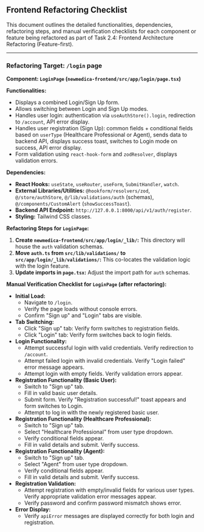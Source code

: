 ## Frontend Refactoring Checklist

This document outlines the detailed functionalities, dependencies, refactoring steps, and manual verification checklists for each component or feature being refactored as part of Task 2.4: Frontend Architecture Refactoring (Feature-first).

---

### Refactoring Target: `/login` page

**Component: `LoginPage` (`newmedica-frontend/src/app/login/page.tsx`)**

**Functionalities:**
*   Displays a combined Login/Sign Up form.
*   Allows switching between Login and Sign Up modes.
*   Handles user login: authentication via `useAuthStore().login`, redirection to `/account`, API error display.
*   Handles user registration (Sign Up): common fields + conditional fields based on `userType` (Healthcare Professional or Agent), sends data to backend API, displays success toast, switches to Login mode on success, API error display.
*   Form validation using `react-hook-form` and `zodResolver`, displays validation errors.

**Dependencies:**
*   **React Hooks:** `useState`, `useRouter`, `useForm`, `SubmitHandler`, `watch`.
*   **External Libraries/Utilities:** `@hookform/resolvers/zod`, `@/store/authStore`, `@/lib/validations/auth` (schemas), `@/components/CustomAlert` (`showSuccessToast`).
*   **Backend API Endpoint:** `http://127.0.0.1:8000/api/v1/auth/register`.
*   **Styling:** Tailwind CSS classes.

**Refactoring Steps for `LoginPage`:**
1.  **Create `newmedica-frontend/src/app/login/_lib/`:** This directory will house the `auth` validation schemas.
2.  **Move `auth.ts` from `src/lib/validations/` to `src/app/login/_lib/validations/`:** This co-locates the validation logic with the login feature.
3.  **Update imports in `page.tsx`:** Adjust the import path for `auth` schemas.

**Manual Verification Checklist for `LoginPage` (after refactoring):**
*   **Initial Load:**
    *   Navigate to `/login`.
    *   Verify the page loads without console errors.
    *   Confirm "Sign up" and "Login" tabs are visible.
*   **Tab Switching:**
    *   Click "Sign up" tab: Verify form switches to registration fields.
    *   Click "Login" tab: Verify form switches back to login fields.
*   **Login Functionality:**
    *   Attempt successful login with valid credentials. Verify redirection to `/account`.
    *   Attempt failed login with invalid credentials. Verify "Login failed" error message appears.
    *   Attempt login with empty fields. Verify validation errors appear.
*   **Registration Functionality (Basic User):**
    *   Switch to "Sign up" tab.
    *   Fill in valid basic user details.
    *   Submit form. Verify "Registration successful!" toast appears and form switches to Login.
    *   Attempt to log in with the newly registered basic user.
*   **Registration Functionality (Healthcare Professional):**
    *   Switch to "Sign up" tab.
    *   Select "Healthcare Professional" from user type dropdown.
    *   Verify conditional fields appear.
    *   Fill in valid details and submit. Verify success.
*   **Registration Functionality (Agent):**
    *   Switch to "Sign up" tab.
    *   Select "Agent" from user type dropdown.
    *   Verify conditional fields appear.
    *   Fill in valid details and submit. Verify success.
*   **Registration Validation:**
    *   Attempt registration with empty/invalid fields for various user types. Verify appropriate validation error messages appear.
    *   Verify password and confirm password mismatch shows error.
*   **Error Display:**
    *   Verify `apiError` messages are displayed correctly for both login and registration.
